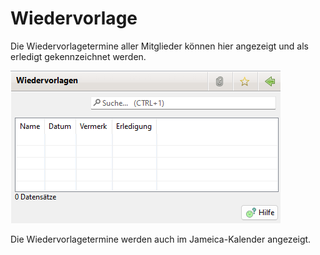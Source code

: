 # Wiedervorlage

Die Wiedervorlagetermine aller Mitglieder können hier angezeigt und als erledigt gekennzeichnet werden.

![](../../assets/wiedervorlage.png)

Die Wiedervorlagetermine werden auch im Jameica-Kalender angezeigt.

